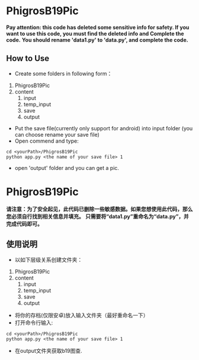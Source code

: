 # PhigrosB19Pic
**Pay attention: this code has deleted some sensitive info for safety. If you want to use this code, you must find the deleted info and Complete the code.**
**You should rename 'data1.py' to 'data.py', and complete the code.**
## How to Use
- Create some folders in following form：
1. PhigrosB19Pic
2. content
    1. input
    2. temp_input
    3. save
    4. output
- Put the save file(currently only support for android) into input folder (you can choose rename your save file)
- Open commend and type:
```dos
cd <yourPath>/PhigrosB19Pic
python app.py <the name of your save file> 1
```
- open 'output' folder and you can get a pic.
> 
# PhigrosB19Pic
**请注意：为了安全起见，此代码已删除一些敏感数据。如果您想使用此代码，那么您必须自行找到相关信息并填充。**
**只需要将“data1.py”重命名为“data.py”，并完成代码即可。**
## 使用说明
- 以如下层级关系创建文件夹：
1. PhigrosB19Pic
2. content
    1. input
    2. temp_input
    3. save
    4. output
- 将你的存档(仅限安卓)放入输入文件夹（最好重命名一下）
- 打开命令行输入:
```dos
cd <yourPath>/PhigrosB19Pic
python app.py <the name of your save file> 1
```
- 在output文件夹获取b19图查.

